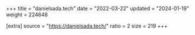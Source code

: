 +++
title = "danielsada.tech"
date = "2022-03-22"
updated = "2024-01-19"
weight = 224648

[extra]
source = "https://danielsada.tech/"
ratio = 2
size = 219
+++
